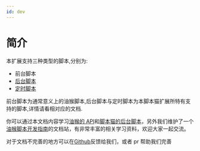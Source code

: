 ```yaml
---
id: dev
---
```


# 简介

本扩展支持三种类型的脚本,分别为:

- 前台脚本
- [后台脚本](./background.md)
- [定时脚本](./background.md#定时脚本)

前台脚本为通常意义上的油猴脚本,后台脚本与定时脚本为本脚本猫扩展所特有支持的脚本,详情请看相对应的文档.

你可以通过本文档内容学习[油猴的 API](./api.md)和[脚本猫的后台脚本](./background.md)，另外我们维护了一个[油猴脚本开发指南](https://learn.scriptcat.org/)的文档站，有非常丰富的相关学习资料，欢迎大家一起交流。

对于文档不完善的地方可以在[Github](https://github.com/scriptscat/scriptcat.org)反馈给我们，或者 pr 帮助我们完善
